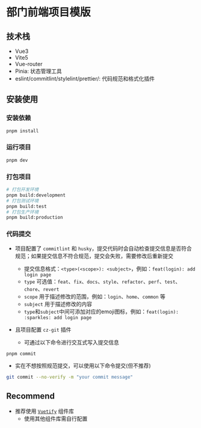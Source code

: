 # 部门前端项目模版

## 技术栈

* Vue3
* Vite5
* Vue-router
* Pinia: 状态管理工具
* eslint/commitlint/stylelint/prettier/: 代码规范和格式化插件

## 安装使用

### 安装依赖

```bash
pnpm install
```

### 运行项目

```bash
pnpm dev
```

### 打包项目

```bash
# 打包开发环境
pnpm build:development 
# 打包测试环境
pnpm build:test 
# 打包生产环境
pnpm build:production 
```

### 代码提交

* 项目配置了 `commitlint` 和 `husky`，提交代码时会自动检查提交信息是否符合规范；如果提交信息不符合规范，提交会失败，需要修改后重新提交
  * 提交信息格式：`<type>(<scope>): <subject>`，例如：`feat(login): add login page`
  * `type` 可选值：`feat`、`fix`、`docs`、`style`、`refactor`、`perf`、`test`、`chore`、`revert`
  * `scope` 用于描述修改的范围，例如：`login`、`home`、`common` 等
  * `subject` 用于描述修改的内容
  * `type`和`subject`中间可添加对应的emoji图标，例如：`feat(login): :sparkles: add login page`

* 且项目配置 `cz-git` 插件
  * 可通过以下命令进行交互式写入提交信息  

```bash
pnpm commit
```

* 实在不想按照规范提交，可以使用以下命令提交(但不推荐)

```bash
git commit --no-verify -m "your commit message" 
```

## Recommend

* 推荐使用 [`Vuetify`](https://vuetifyjs.com/zh-Hans/) 组件库
  * 使用其他组件库需自行配置
